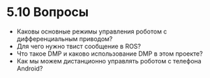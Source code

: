 # 5.10 Вопросы

* Каковы основные режимы управления роботом с дифференциальным приводом?
*  Для чего нужно твист сообщение в ROS?
*  Что такое DMP и каково использование DMP в этом проекте? 
* Как мы можем дистанционно управлять роботом с телефона Android?


